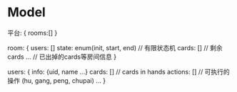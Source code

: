 # Model
平台: {
  rooms:[]
}

room: {
  users: [] 
  state: enum(init, start, end) // 有限状态机 
  cards: [] // 剩余cards
  ... // 已出掉的cards等房间信息
}

users: {
  info: {uid, name ...}
  cards: [] // cards in hands
  actions: [] // 可执行的操作 (hu, gang, peng, chupai)
  ...
}


